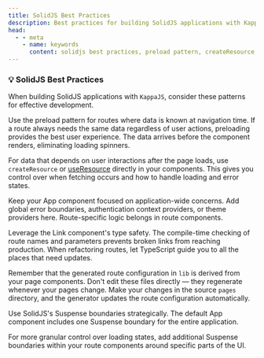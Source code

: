 ```yaml
---
title: SolidJS Best Practices
description: Best practices for building SolidJS applications with KappaJS including preload patterns, resource management, type-safe navigation, and Suspense boundary strategies.
head:
  - - meta
    - name: keywords
      content: solidjs best practices, preload pattern, createResource, suspense boundaries, type-safe routing, data fetching patterns, solidjs development
---
```


### 💡 SolidJS Best Practices

When building SolidJS applications with `KappaJS`,
consider these patterns for effective development.

Use the preload pattern for routes where data is known at navigation time.
If a route always needs the same data regardless of user actions,
preloading provides the best user experience.
The data arrives before the component renders, eliminating loading spinners.

For data that depends on user interactions after the page loads,
use `createResource` or [useResource](/generators/solid/useResource) directly in your components.
This gives you control over when fetching occurs
and how to handle loading and error states.

Keep your App component focused on application-wide concerns.
Add global error boundaries, authentication context providers,
or theme providers here.
Route-specific logic belongs in route components.

Leverage the Link component's type safety.
The compile-time checking of route names and parameters
prevents broken links from reaching production.
When refactoring routes,
let TypeScript guide you to all the places that need updates.

Remember that the generated route configuration in `lib`
is derived from your page components.
Don't edit these files directly — they regenerate whenever your pages change.
Make your changes in the source `pages` directory,
and the generator updates the route configuration automatically.

Use SolidJS's Suspense boundaries strategically.
The default App component includes one Suspense boundary for the entire application.

For more granular control over loading states,
add additional Suspense boundaries within your route components
around specific parts of the UI.

